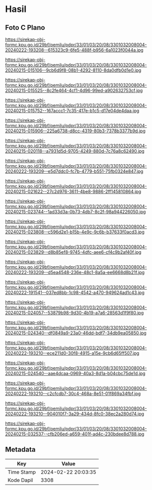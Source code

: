 # Hasil

## Foto C Plano

https://sirekap-obj-formc.kpu.go.id/29bf/pemilu/pdpr/33/01/03/20/08/3301032008004-20240222-193208--615323c9-6fe5-488f-b956-6a1023f0044a.jpg

https://sirekap-obj-formc.kpu.go.id/29bf/pemilu/pdpr/33/01/03/20/08/3301032008004-20240215-015106--9cb6d9f8-08b1-4292-8110-8da0dfb0d1e0.jpg

https://sirekap-obj-formc.kpu.go.id/29bf/pemilu/pdpr/33/01/03/20/08/3301032008004-20240215-015525--8c2fe464-4cf1-4d96-99ed-a902632753cf.jpg

https://sirekap-obj-formc.kpu.go.id/29bf/pemilu/pdpr/33/01/03/20/08/3301032008004-20240215-015752--167accc1-7c35-417e-b1c5-d17e04de4daa.jpg

https://sirekap-obj-formc.kpu.go.id/29bf/pemilu/pdpr/33/01/03/20/08/3301032008004-20240215-015906--225a6738-d8cc-4319-80b3-7378b3377b9d.jpg

https://sirekap-obj-formc.kpu.go.id/29bf/pemilu/pdpr/33/01/03/20/08/3301032008004-20240215-020118--a7931d5d-9705-4249-880d-7c76a8c62490.jpg

https://sirekap-obj-formc.kpu.go.id/29bf/pemilu/pdpr/33/01/03/20/08/3301032008004-20240222-193209--e5d7ddc0-fc7b-4779-b551-75fb0324e847.jpg

https://sirekap-obj-formc.kpu.go.id/29bf/pemilu/pdpr/33/01/03/20/08/3301032008004-20240215-021622--27c2d976-3611-4be8-9886-2ff145810864.jpg

https://sirekap-obj-formc.kpu.go.id/29bf/pemilu/pdpr/33/01/03/20/08/3301032008004-20240215-023744--1ad33d3a-0b73-4db7-8c2f-98a944226050.jpg

https://sirekap-obj-formc.kpu.go.id/29bf/pemilu/pdpr/33/01/03/20/08/3301032008004-20240215-023808--c596d2e1-b15b-4e9c-9c6b-b37633f0acd3.jpg

https://sirekap-obj-formc.kpu.go.id/29bf/pemilu/pdpr/33/01/03/20/08/3301032008004-20240215-023829--d8b85ef8-9745-4dfc-aee6-cf4c9b2af40f.jpg

https://sirekap-obj-formc.kpu.go.id/29bf/pemilu/pdpr/33/01/03/20/08/3301032008004-20240222-193209--d5ea4548-236e-48c1-8a5a-ee6668d8b21f.jpg

https://sirekap-obj-formc.kpu.go.id/29bf/pemilu/pdpr/33/01/03/20/08/3301032008004-20240222-191541--037ed8bb-1c98-4542-a470-949624ad1c43.jpg

https://sirekap-obj-formc.kpu.go.id/29bf/pemilu/pdpr/33/01/03/20/08/3301032008004-20240215-024057--53879b98-9d30-4b19-a7a6-28563d1f9f80.jpg

https://sirekap-obj-formc.kpu.go.id/29bf/pemilu/pdpr/33/01/03/20/08/3301032008004-20240215-024340--df0849a9-23a0-46dd-bdf7-34db9ea05850.jpg

https://sirekap-obj-formc.kpu.go.id/29bf/pemilu/pdpr/33/01/03/20/08/3301032008004-20240222-193210--ece211d0-30f8-4915-a15e-9cb6d65ff507.jpg

https://sirekap-obj-formc.kpu.go.id/29bf/pemilu/pdpr/33/01/03/20/08/3301032008004-20240215-024540--aae4dcaa-0969-40a3-8d1a-b04cbc75de1d.jpg

https://sirekap-obj-formc.kpu.go.id/29bf/pemilu/pdpr/33/01/03/20/08/3301032008004-20240222-193210--c2cfcdb7-30c4-468a-8e51-01f869a34fbf.jpg

https://sirekap-obj-formc.kpu.go.id/29bf/pemilu/pdpr/33/01/03/20/08/3301032008004-20240222-193210--904010f7-3a29-434d-8fc0-38ec2a280d74.jpg

https://sirekap-obj-formc.kpu.go.id/29bf/pemilu/pdpr/33/01/03/20/08/3301032008004-20240215-032537--cfb206ed-a659-401f-ad4c-230bdee8d788.jpg


## Metadata

| Key        | Value               |
| ---------- | ------------------- |
| Time Stamp | 2024-02-22 20:03:35 |
| Kode Dapil | 3308                |



